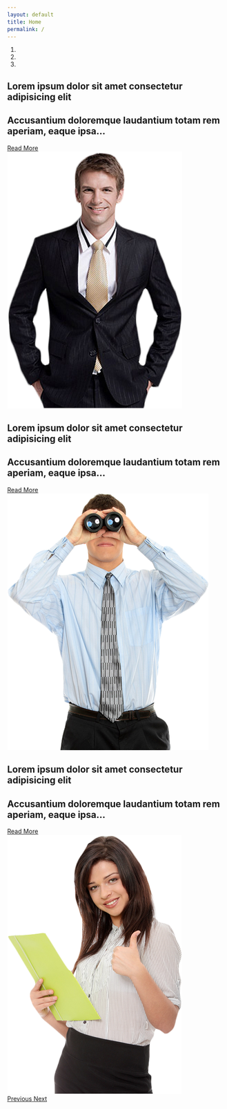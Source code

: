 ```yaml
---
layout: default
title: Home
permalink: /
---
```

<section>
            <div id="main-slider" class="carousel slide carousel-fade" data-ride="carousel">
                <ol class="carousel-indicators">
                    <li data-target="#main-slider" data-slide-to="0" class="active"></li>
                    <li data-target="#main-slider" data-slide-to="1"></li>
                    <li data-target="#main-slider" data-slide-to="2"></li>
                </ol>
                <div class="carousel-inner" role="listbox">
                    <div class="carousel-item active" style="background-image: url(assets/images/home/slides/bg1.jpg);">
                        <div class="container">
                            <div class="row slide-margin">
                                <div class="col-sm-6">
                                    <div class="carousel-content">
                                        <h1 class="animation animated-item-1">Lorem ipsum dolor sit amet consectetur adipisicing elit</h1>
                                        <h2 class="animation animated-item-2">Accusantium doloremque laudantium totam rem aperiam, eaque ipsa...</h2>
                                        <a class="btn-slide animation animated-item-3" href="#">Read More</a>
                                    </div>
                                </div>
                                <div class="col-sm-6 hidden-xs animation animated-item-4">
                                    <div class="slider-img">
                                        <img src="assets/images/home/slides/img1.png" class="img-fluid">
                                    </div>
                                </div>
                            </div>
                        </div>
                    </div>
                    <div class="carousel-item" style="background-image: url(assets/images/home/slides/bg2.jpg);">
                        <div class="container">
                            <div class="row slide-margin">
                                <div class="col-sm-6">
                                    <div class="carousel-content">
                                        <h1 class="animation animated-item-1">Lorem ipsum dolor sit amet consectetur adipisicing elit</h1>
                                        <h2 class="animation animated-item-2">Accusantium doloremque laudantium totam rem aperiam, eaque ipsa...</h2>
                                        <a class="btn-slide animation animated-item-3" href="#">Read More</a>
                                    </div>
                                </div>
                                <div class="col-sm-6 hidden-xs animation animated-item-4">
                                    <div class="slider-img">
                                        <img src="assets/images/home/slides/img2.png" class="img-responsive">
                                    </div>
                                </div>
                            </div>
                        </div>
                    </div>
                    <div class="carousel-item" style="background-image: url(assets/images/home/slides/bg3.jpg);">
                        <div class="container">
                            <div class="row slide-margin">
                                <div class="col-sm-6">
                                    <div class="carousel-content">
                                        <h1 class="animation animated-item-1">Lorem ipsum dolor sit amet consectetur adipisicing elit</h1>
                                        <h2 class="animation animated-item-2">Accusantium doloremque laudantium totam rem aperiam, eaque ipsa...</h2>
                                        <a class="btn-slide animation animated-item-3" href="#">Read More</a>
                                    </div>
                                </div>
                                <div class="col-sm-6 hidden-xs animation animated-item-4">
                                    <div class="slider-img">
                                        <img src="assets/images/home/slides/img3.png" class="img-responsive">
                                    </div>
                                </div>
                            </div>
                        </div>
                    </div>
                </div>
                <a class="carousel-control-prev" href="#main-slider" role="button" data-slide="prev">
                    <span class="carousel-control-prev-icon" aria-hidden="true"></span>
                    <span class="sr-only">Previous</span>
                </a>
                <a class="carousel-control-next" href="#main-slider" role="button" data-slide="next">
                    <span class="carousel-control-next-icon" aria-hidden="true"></span>
                    <span class="sr-only">Next</span>
                </a>
            </div>
        </section>